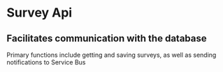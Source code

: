 # Survey Api

## Facilitates communication with the database

Primary functions include getting and saving surveys, as well as sending notifications to Service Bus
